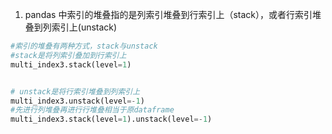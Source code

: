 1. pandas 中索引的堆叠指的是列索引堆叠到行索引上（stack），或者行索引堆叠到列索引上(unstack)
```python
#索引的堆叠有两种方式，stack与unstack
#stack是将列索引叠加到行索引上
multi_index3.stack(level=1)


# unstack是将行索引堆叠到列索引上
multi_index3.unstack(level=-1)
#先进行列堆叠再进行行堆叠相当于原dataframe
multi_index3.stack(level=1).unstack(level=-1)
```

